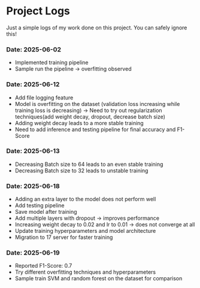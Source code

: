 # Project Logs  
Just a simple logs of my work done on this project. You can safely ignore this!

### Date: 2025-06-02
- Implemented training pipeline
- Sample run the pipeline -> overfitting observed

### Date: 2025-06-12
- Add file logging feature
- Model is overfitting on the dataset (validation loss increasing while training loss is decreasing) -> Need to try out regularization techniques(add weight decay, dropout, decrease batch size)
- Adding weight decay leads to a more stable training
- Need to add inference and testing pipeline for final accuracy and F1-Score

### Date: 2025-06-13
- Decreasing Batch size to 64 leads to an even stable training
- Decreasing Batch size to 32 leads to unstable training

### Date: 2025-06-18
- Adding an extra layer to the model does not perform well
- Add testing pipeline 
- Save model after training
- Add multiple layers with dropout -> improves performance
- Increasing weight decay to 0.02 and lr to 0.01 -> does not converge at all
- Update training hyperparameters and model architecture
- Migration to 17 server for faster training

### Date: 2025-06-19
- Reported F1-Score: 0.7
- Try different overfitting techniques and hyperparameters
- Sample train SVM and random forest on the dataset for comparison
